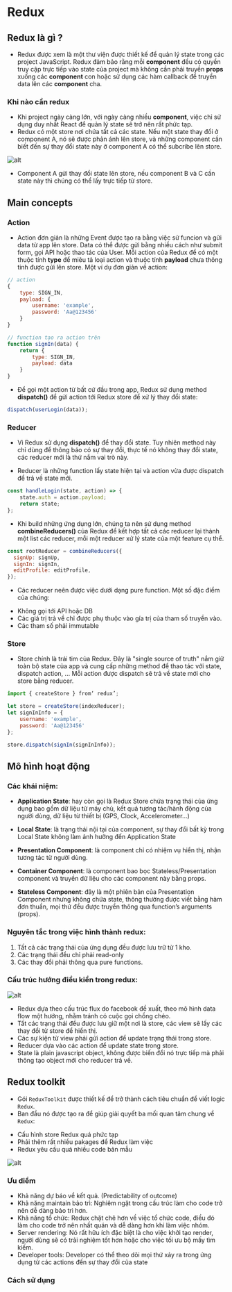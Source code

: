# Redux

## Redux là gì ?

- Redux được xem là một thư viện được thiết kế để quản lý state trong các project JavaScript. Redux đảm bảo rằng mỗi **component** đều có quyền truy cập trực tiếp vào state của project mà không cần phải truyền **props** xuống các **component** con hoặc sử dụng các hàm callback để truyền data lên các **component** cha.

### Khi nào cần redux

- Khi project ngày càng lớn, với ngày càng nhiều **component**, việc chỉ sử dụng duy nhất React để quản lý state sẽ trở nên rất phức tạp.
- Redux có một store nơi chứa tất cả các state. Nếu một state thay đổi ở component A, nó sẽ được phản ánh lên store, và những component cần biết đến sự thay đổi state này ở component A có thể subcribe lên store.

![alt](https://images.viblo.asia/fcf84f2c-9440-49e7-a946-6a526b1d878f.png)

- Component A gửi thay đổi state lên store, nếu component B và C cần state này thì chúng có thể lấy trực tiếp từ store.

## Main concepts

### Action

- Action đơn giản là những Event được tạo ra bằng việc sử funcion và gửi data từ app lên store. Data có thể được gửi bằng nhiều cách như submit form, gọi API hoặc thao tác của User. Mỗi action của Redux để có một thuộc tính **type** để miêu tả loại action và thuộc tính **payload** chưa thông tinh được gửi lên store. Một ví dụ đơn giản về action:

```js
// action
{
    type: SIGN_IN,
    payload: {
        username: 'example',
        password: 'Aa@123456'
    }
}

// function tạo ra action trên
function signIn(data) {
    return {
        type: SIGN_IN,
        payload: data
    }
}

```

- Để gọi một action từ bất cứ đầu trong app, Redux sử dụng method **dispatch()** để gửi action tới Redux store để xử lý thay đổi state:

```js
dispatch(userLogin(data));
```

### Reducer

- Vì Redux sử dụng **dispatch()** để thay đổi state. Tuy nhiên method này chỉ dùng để thông báo có sự thay đổi, thực tế nó không thay đổi state, các reducer mới là thứ nắm vai trò này.

- Reducer là những function lấy state hiện tại và action vừa được dispatch để trả về state mới.

```js
const handleLogin(state, action) => {
    state.auth = action.payload;
    return state;
};
```

- Khi build những ứng dụng lớn, chúng ta nên sử dụng method **combineReducers()** của Redux để kết hợp tất cả các reducer lại thành một list các reducer, mỗi một reducer xử lý state của một feature cụ thể.

```js
const rootReducer = combineReducers({
  signUp: signUp,
  signIn: signIn,
  editProfile: editProfile,
});
```

- Các reducer neên được việc dưới dạng pure function. Một số đặc điểm của chúng:

* Không gọi tới API hoặc DB
* Các giá trị trả về chỉ được phụ thuộc vào gía trị của tham số truyền vào.
* Các tham số phải immutable

### Store

- Store chính là trái tim của Redux. Đây là "single source of truth" nắm giữ toàn bộ state của app và cung cấp những method để thao tác với state, dispatch action, ... Mỗi action được dispatch sẽ trả về state mới cho store bằng reducer.

```js
import { createStore } from‘ redux’;

let store = createStore(indexReducer);
let signInInfo = {
    username: 'example',
    password: 'Aa@123456'
};

store.dispatch(signIn(signInInfo));
```

## Mô hình hoạt động

### Các khái niệm:

- **Application State**: hay còn gọi là Redux Store chứa trạng thái của ứng dụng bao gồm dữ liệu từ máy chủ, kết quả tương tác/hành động của người dùng, dữ liệu từ thiết bị (GPS, Clock, Accelerometer…)

- **Local State**: là trạng thái nội tại của component, sự thay đổi bất kỳ trong Local State không làm ảnh hưởng đến Application State

- **Presentation Component**: là component chỉ có nhiệm vụ hiển thị, nhận tương tác từ người dùng.

- **Container Component**: là component bao bọc Stateless/Presentation component và truyền dữ liệu cho các component này bằng props.

- **Stateless Component**: đây là một phiên bản của Presentation Component nhưng không chứa state, thông thường được viết bằng hàm đơn thuần, mọi thứ đều được truyền thông qua function’s arguments (props).

### Nguyên tắc trong việc hình thành redux:

1. Tất cả các trạng thái của ứng dụng đều được lưu trữ từ 1 kho.
2. Các trạng thái đều chỉ phải read-only
3. Các thay đổi phải thông qua pure functions.

### Cấu trúc hướng điều kiển trong redux:

![alt](https://images.viblo.asia/0065ffba-31b9-4e77-972f-87aa397f966b.png)

- Redux dựa theo cấu trúc flux do facebook đề xuất, theo mô hình data flow một hướng, nhằm tránh có cuộc gọi chồng chéo.
- Tất các trạng thái đều được lưu giữ một nơi là store, các view sẽ lấy các thay đổi từ store để hiển thị.
- Các sự kiện từ view phải gửi action để update trạng thái trong store.
- Reducer dựa vào các action để update state trong store.
- State là plain javascript object, không được biến đổi nó trực tiếp mà phải thông tạo object mới cho reducer trả về.

## Redux toolkit

- Gói `ReduxToolkit` được thiết kế để trở thành cách tiêu chuẩn để viết logic `Redux`.
- Ban đầu nó được tạo ra để giúp giải quyết ba mối quan tâm chung về `Redux`:

* Cấu hình store Redux quá phức tạp
* Phải thêm rất nhiều pakages để Redux làm việc
* Redux yêu cầu quá nhiều code bản mẫu

![alt](https://images.viblo.asia/63913ebe-03db-408d-8957-378e4c2eac4b.png)

### Ưu diểm

- Khả năng dự báo về kết quả. (Predictability of outcome)
- Khả năng maintain bảo trì: Nghiêm ngặt trong cấu trúc làm cho code trở nên dễ dàng bảo trì hơn.
- Khả năng tổ chức: Redux chặt chẽ hơn về việc tổ chức code, điều đó làm cho code trở nên nhất quán và dễ dàng hơn khi làm việc nhóm.
- Server rendering: Nó rất hữu ích đặc biệt là cho việc khởi tạo render, người dùng sẽ có trải nghiệm tốt hơn hoặc cho việc tối ưu bộ mấy tìm kiếm.
- Developer tools: Developer có thể theo dõi mọi thứ xảy ra trong ứng dụng từ các actions đến sự thay đổi của state

### Cách sử dụng
